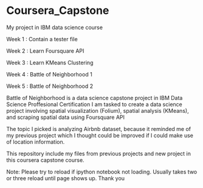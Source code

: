 # Coursera_Capstone
My project in IBM data science course

Week 1 : Contain a tester file

Week 2 : Learn Foursquare API

Week 3 : Learn KMeans Clustering

Week 4 : Battle of Neighborhood 1

Week 5 : Battle of Neighborhood 2

Battle of Neighborhood is a data science capstone project in IBM Data Science Proffesional Certification
I am tasked to create a data science project involving spatial visualization (Folium), spatial analysis (KMeans), and scraping spatial data using Foursquare API

The topic I picked is analyzing Airbnb dataset, because it reminded me of my previous project which I thought could be improved if I could make use of location information.

This repository include my files from previous projects and new project in this coursera capstone course.

Note: Please try to reload if ipython notebook not loading. Usually takes two or three reload until page shows up. Thank you
